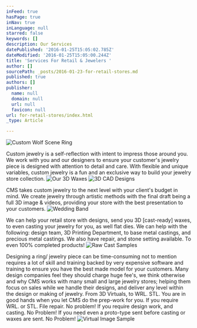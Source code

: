 ```yaml
---
inFeed: true
hasPage: true
inNav: true
inLanguage: null
starred: false
keywords: []
description: Our Services
datePublished: '2016-01-25T15:05:02.785Z'
dateModified: '2016-01-25T15:05:00.244Z'
title: 'Services For Retail & Jewelers '
author: []
sourcePath: _posts/2016-01-23-for-retail-stores.md
published: true
authors: []
publisher:
  name: null
  domain: null
  url: null
  favicon: null
url: for-retail-stores/index.html
_type: Article

---
```

![Custom Wolf Scene Ring](https://the-grid-user-content.s3-us-west-2.amazonaws.com/91ebe33a-d0e3-4649-8406-9b4825bf51b7.jpg)

Custom jewelry is a self-reflection with intent to impress those around you.  We work with you and our designers to ensure your customer's jewelry piece is designed with attention to detail and care.  With flexible and unique variables, custom jewelry is a fun and an exclusive way to build your jewelry store collection.
![Our 3D Waxes](https://s3-us-west-2.amazonaws.com/the-grid-img/p/a5aa17c618e3840de010cfb89fbaf12534990df6.jpg)
![3D CAD Designs](https://the-grid-user-content.s3-us-west-2.amazonaws.com/20587fc0-b9ba-471e-9d94-eb97614670b8.JPG)

CMS takes custom jewelry to the next level with your client's budget in mind.  We create jewelry through artistic methods with the final draft being a full 3D image & videos, providing your store with the best presentation to your customers.  ![Wedding Band](https://s3-us-west-2.amazonaws.com/the-grid-img/p/49a20d2d23d0179e3a8b7ad03a1d7213cf317d3c.jpg)

We can help your retail store with designs, send you 3D \[cast-ready\] waxes, to even casting your jewelry for you, as well flat dies.  We can help with the following: design team, 3D Printing Department, to base metal castings, and precious metal castings.  We also have repair, and stone setting available. To even 100% completed products!
![Raw Cast Samples](https://s3-us-west-2.amazonaws.com/the-grid-img/p/e3035fe417faf676a71c66e954d3f4ca6910216b.jpg)

Designing a ring/ jewelry piece can be time-consuming not to mention requires a lot of skill and training backed by very expensive software and training to ensure you have the best made model for your customers.  Many design companies feel they should charge huge fee's, we think otherwise and why CMS works with many small and large jewelry stores; helping them focus on sales while we handle their designs, and deliver any level within the design or making of jewelry.  From 3D Virtuals, to WRL. STL. You are in good hands when you let CMS do the prep-work for you.  If you require WRL. or STL. File repair. No problem!  If you require design work, and casting.  No Problem!  If you need even a proto-type sent before casting or waxes are sent.  No Problem!
![Virtual Image Sample](https://the-grid-user-content.s3-us-west-2.amazonaws.com/835d5be2-da1f-44be-9f56-29ac1d275934.jpg)
